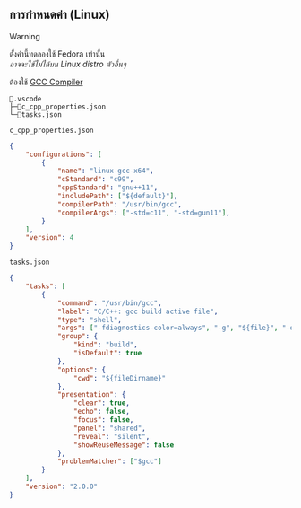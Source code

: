 ## การกำหนดค่า (Linux)

<!-- prettier-ignore -->
> [!WARNING]
> ตั้งค่านี้ทดลองใช้ Fedora เท่านั้น<br>
> *อาจจะใช้ไม่ได้บน Linux distro ตัวอื่นๆ*

ต้องใช้ [GCC Compiler](https://gcc.gnu.org/install/)<br>

```text
📂.vscode
├─📄c_cpp_properties.json
└─📄tasks.json
```

`c_cpp_properties.json`

```json
{
	"configurations": [
		{
			"name": "linux-gcc-x64",
			"cStandard": "c99",
			"cppStandard": "gnu++11",
			"includePath": ["${default}"],
			"compilerPath": "/usr/bin/gcc",
			"compilerArgs": ["-std=c11", "-std=gun11"],
		}
	],
	"version": 4
}
```

`tasks.json`

```json
{
	"tasks": [
		{
			"command": "/usr/bin/gcc",
			"label": "C/C++: gcc build active file",
			"type": "shell",
			"args": ["-fdiagnostics-color=always", "-g", "${file}", "-o", "${fileDirname}\\${fileBasenameNoExtension}"],
			"group": {
				"kind": "build",
				"isDefault": true
			},
			"options": {
				"cwd": "${fileDirname}"
			},
			"presentation": {
				"clear": true,
				"echo": false,
				"focus": false,
				"panel": "shared",
				"reveal": "silent",
				"showReuseMessage": false
			},
			"problemMatcher": ["$gcc"]
		}
	],
	"version": "2.0.0"
}
```
